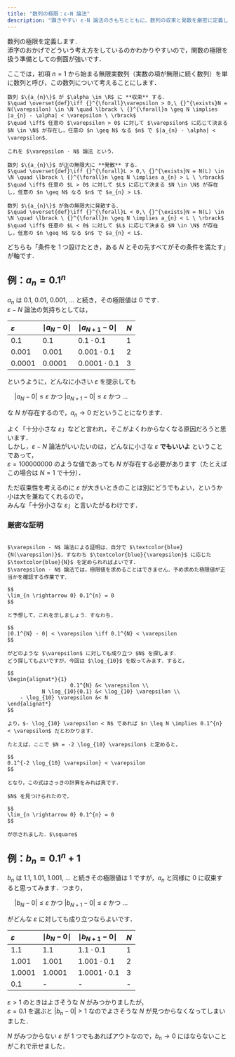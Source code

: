 ```yaml
---
title: "数列の極限：ε-N 論法"
description: "躓きやすい ε-N 論法のきもちとともに、数列の収束と発散を厳密に定義します。数列 {a_n} が α ∈ R に収束する ⇔ 任意の ε > 0 に対して ..."
---
```


数列の極限を定義します．  
添字のおかげでどういう考え方をしているのかわかりやすいので，関数の極限を扱う準備としての側面が強いです．

ここでは，初項 $n = 1$ から始まる無限実数列（実数の項が無限に続く数列）を単に数列と呼び，この数列について考えることにします．

~~~definition:数列の収束
数列 $\{a_{n}\}$ が $\alpha \in \R$ に **収束** する．  
$\quad \overset{def}\iff {}^{\forall}\varepsilon > 0,\ {}^{\exists}N = N(\varepsilon) \in \N \quad \lbrack \ {}^{\forall}n \geq N \implies |a_{n} - \alpha| < \varepsilon \ \rbrack$  
$\quad \iff$ 任意の $\varepsilon > 0$ に対して $\varepsilon$ に応じて決まる $N \in \N$ が存在し，任意の $n \geq N$ なる $n$ で $|a_{n} - \alpha| < \varepsilon$．

これを $\varepsilon - N$ 論法 という．
~~~

~~~definition:数列の発散
数列 $\{a_{n}\}$ が正の無限大に **発散** する．  
$\quad \overset{def}\iff {}^{\forall}L > 0,\ {}^{\exists}N = N(L) \in \N \quad \lbrack \ {}^{\forall}n \geq N \implies a_{n} > L \ \rbrack$  
$\quad \iff$ 任意の $L > 0$ に対して $L$ に応じて決まる $N \in \N$ が存在し，任意の $n \geq N$ なる $n$ で $a_{n} > L$．

数列 $\{a_{n}\}$ が負の無限大に発散する．  
$\quad \overset{def}\iff {}^{\forall}L < 0,\ {}^{\exists}N = N(L) \in \N \quad \lbrack \ {}^{\forall}n \geq N \implies a_{n} < L \ \rbrack$  
$\quad \iff$ 任意の $L < 0$ に対して $L$ に応じて決まる $N \in \N$ が存在し，任意の $n \geq N$ なる $n$ で $a_{n} < L$．
~~~

どちらも「条件を $1$ つ設けたとき，ある $N$ とその先すべてがその条件を満たす」が軸です．

## 例：$a_{n} = 0.1^{n}$

$a_{n}$ は $0.1,\ 0.01,\ 0.001,\ ...$ と続き，その極限値は $0$ です．  
$\varepsilon - N$ 論法の気持ちとしては，

| $\varepsilon$ | $\mid a_{N} - 0 \mid$ | $\mid a_{N + 1} - 0 \mid$ | $N$ |
| :-- | :-- | :-- | :-- |
| $0.1$ | $0.1$ | $0.1 \cdot 0.1$ | $1$ |
| $0.001$ | $0.001$ | $0.001 \cdot 0.1$ | $2$ |
| $0.0001$ | $0.0001$ | $0.0001 \cdot 0.1$ | $3$ |

というように，どんなに小さい $\varepsilon$ を提示しても  

$\quad |a_{N} - 0| \leq \varepsilon$ かつ $|a_{N + 1} - 0| \leq \varepsilon$ かつ ...  

な $N$ が存在するので，$a_{n} \rightarrow 0$ だということになります．

よく「十分小さな $\varepsilon$」などと言われ，そこがよくわからなくなる原因だろうと思います．  
しかし，$\varepsilon - N$ 論法がいいたいのは，どんなに小さな $\varepsilon$ **でもいいよ** ということであって，  
$\varepsilon = 100000000$ のような値であっても $N$ が存在する必要があります（たとえばこの場合は $N = 1$ で十分）．

ただ収束性を考えるのに $\varepsilon$ が大きいときのことは別にどうでもよい，というか小は大を兼ねてくれるので，  
みんな「十分小さな $\varepsilon$」と言いたがるわけです．

### 厳密な証明

~~~spoiler:close

$\varepsilon - N$ 論法による証明は，自分で $\textcolor{blue}{N(\varepsilon)}$，すなわち $\textcolor{blue}{\varepsilon}$ に応じた $\textcolor{blue}{N}$ を定められればよいです．  
$\varepsilon - N$ 論法では，極限値を求めることはできません．予め求めた極限値が正当かを確認する作業です．

$$
\lim_{n \rightarrow 0} 0.1^{n} = 0
$$

と予想して，これを示しましょう．すなわち，

$$
|0.1^{N} - 0| < \varepsilon \iff 0.1^{N} < \varepsilon
$$

がどのような $\varepsilon$ に対しても成り立つ $N$ を探します．  
どう探してもよいですが，今回は $\log_{10}$ を取ってみます．すると，

$$
\begin{alignat*}{1}
                    0.1^{N} &< \varepsilon \\
           N \log_{10}{0.1} &< \log_{10} \varepsilon \\
    - \log_{10} \varepsilon &< N
\end{alignat*}
$$

より，$- \log_{10} \varepsilon < N$ であれば $n \leq N \implies 0.1^{n} < \varepsilon$ だとわかります．

たとえば，ここで $N = -2 \log_{10} \varepsilon$ と定めると，

$$
0.1^{-2 \log_{10} \varepsilon} < \varepsilon
$$

となり，この式はさっきの計算をみれば真です．

$N$ を見つけられたので，

$$
\lim_{n \rightarrow 0} 0.1^{n} = 0
$$

が示されました．$\square$

~~~

## 例：$b_{n} = 0.1^{n} + 1$

$b_{n}$ は $1.1,\ 1.01,\ 1.001,\ ...$ と続きその極限値は $1$ ですが，$a_{n}$ と同様に $0$ に収束すると思ってみます．つまり，

$\quad |b_{N} - 0| \leq \varepsilon$ かつ $|b_{N + 1} - 0| \leq \varepsilon$ かつ ...  

がどんな $\varepsilon$ に対しても成り立つならよいです．

| $\varepsilon$ | $\mid b_{N} - 0 \mid$ | $\mid b_{N + 1} - 0 \mid$ | $N$ |
| :-- | :-- | :-- | :-- |
| $1.1$ | $1.1$ | $1.1 \cdot 0.1$ | $1$ |
| $1.001$ | $1.001$ | $1.001 \cdot 0.1$ | $2$ |
| $1.0001$ | $1.0001$ | $1.0001 \cdot 0.1$ | $3$ |
| $0.1$ | - | - | - |

$\varepsilon > 1$ のときはよさそうな $N$ がみつかりましたが，  
$\varepsilon = 0.1$ を選ぶと $|b_{n} - 0| > 1$ なのでよさそうな $N$ が見つからなくなってしまいました．

$N$ がみつからない $\varepsilon$ が $1$ つでもあればアウトなので，$b_{n} \rightarrow 0$ にはならないことがこれで示せました．
